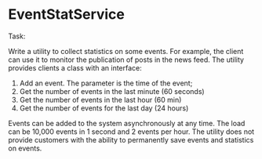 # EventStatService
Task:

Write a utility to collect statistics on some events. For example, the client can use it to monitor the publication of posts in the news feed. The utility provides clients  a class with an interface:
1) Add an event. The parameter is the time of the event;
2) Get the number of events in the last minute (60 seconds)
3) Get the number of events in the last hour (60 min)
4) Get the number of events for the last day (24 hours)

Events can be added to the system asynchronously at any time. The load can be 10,000 events in 1 second and 2 events per hour. The utility does not provide customers with the ability to permanently save events and statistics on events.
